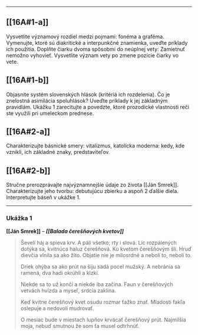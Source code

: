 
---

## [[16A#1-a]]
Vysvetlite významový rozdiel medzi pojmami: fonéma a graféma. Vymenujte, ktoré sú diakritické a interpunkčné znamienka, uveďte príklady ich použitia. Doplňte čiarku dvoma spôsobmi do neúplnej vety: Zamietnuť nemožno vyhovieť. Vysvetlite význam vety po zmene pozície čiarky vo vete.

## [[16A#1-b]]
Objasnite systém slovenských hlások (kritériá ich rozdelenia). Čo je znelostná
asimilácia spoluhlások? Uveďte príklady k jej základným pravidlám.
Ukážku 1 zarecitujte a povedzte, ktoré prozodické vlastnosti reči ste využili
pri umeleckom prednese.

## [[16A#2-a]]
Charakterizujte básnické smery: vitalizmus, katolícka moderna: kedy, kde vznikli, ich základné znaky, predstaviteľov.

## [[16A#2-b]]
Stručne prerozprávajte najvýznamnejšie údaje zo života [[Ján Smrek]]. Charakterizujte jeho tvorbu: debutujúcu zbierku a aspoň 2 ďalšie diela. Interpretujte báseň v ukážke 1.

---

### Ukážka 1
**[[Ján Smrek]]** – ***[[Balada čerešňových kvetov]]***

> Ševelí háj a spieva krv.
> A páli všetko; rty i slová.
> Líc rozpálených dotýka sa,
> kvitnúca haluz čerešňová.
> Ku kvetom čerešňovým šli.
> Hruď dievčia vlnila sa ako žito.
> Objatie nie je milosrdné
> a nebolí to, nebolí to.
>
> Driek ohýba sa ako prút
> na šiju sadá pocel mužský.
> A nebránia sa ramená,
> dva hadi okrúhli a klzkí.
>
> Niekde sa to už končí
> a niekde iba začína.
> Faun v čerešňových vetvách hvízda
> a myseľ, srdcia zaklína.
>
> Keď kvitne čerešňový kvet
> osudu rozmar ťažko znať.
> Mladosti fakľa oslepuje
> a nedovolí mudrovať.
>
> O mesiac bude v miestach lupňov
> krvácať čerešňový prút.
> Najmilšia moja, nebuď smutnou
> že som ťa musel odtrhnúť.